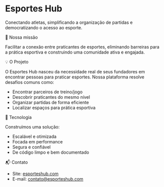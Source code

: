 # Esportes Hub

Conectando atletas, simplificando a organização de partidas e democratizando o acesso ao esporte.

🎯 Nossa missão

Facilitar a conexão entre praticantes de esportes, eliminando barreiras para a prática esportiva e construindo uma comunidade ativa e engajada.

💡 O Projeto

O Esportes Hub nasceu da necessidade real de seus fundadores em encontrar pessoas para praticar esportes. Nossa plataforma resolve desafios comuns como:

- Encontrar parceiros de treino/jogo
- Descobrir praticantes do mesmo nível
- Organizar partidas de forma eficiente
- Localizar espaços para prática esportiva

🚀 Tecnologia

Construímos uma solução:

- Escalável e otimizada
- Focada em performance
- Segura e confiável
- De código limpo e bem documentado

📬 Contato

- Site: [esporteshub.com](https://esporteshub.com)
- E-mail: contato@esporteshub.com